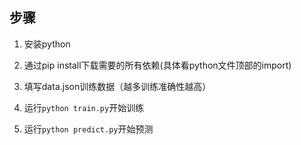 ## 步骤

1. 安装python

2. 通过pip install下载需要的所有依赖(具体看python文件顶部的import)

3. 填写data.json训练数据（越多训练准确性越高）

4. 运行`python train.py`开始训练

5. 运行`python predict.py`开始预测